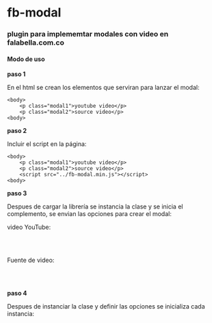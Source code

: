 # fb-modal #

### plugin para implememtar modales con video en falabella.com.co ###
 
#### **Modo de uso** ####

**paso 1**

En el html se crean los elementos que serviran para lanzar el modal:

```
<body>
    <p class="modal1">youtube video</p>   
    <p class="modal2">source video</p>
<body>
```


**paso 2**

Incluir el script en la página:


```
<body>
    <p class="modal1">youtube video</p>   
    <p class="modal2">source video</p>
    <script src="../fb-modal.min.js"></script>
<body>
```


**paso 3**

Despues de cargar la librería se instancia la clase y se inicia el complemento, se envian las opciones para crear el modal:

video YouTube:

<pre>
    <script type="text/javascript">
        const modalVideo1 = new Modal({
            domElement: 'modal1',
            elementType:'youtube',
            source: 'https://www.youtube.com/embed/tgbNymZ7vqY?autoplay=1',
            background: '#aad500',
            opacity: .95,
            width: 600,
            height: 300
        })
    </script>
</pre>


Fuente de video:

<pre>
    <script type="text/javascript">
        const modalVideo2 = new Modal({
            domElement: 'modal2',
            elementType: 'video',
            source: 'https://www.w3schools.com/html/mov_bbb.mp4',
            background: '#e4022d',
            opacity: .70
        })
    </script>
</pre>



**paso 4**

Despues de instanciar la clase y definir las opciones se inicializa cada instancia:

<pre>
    <script type="text/javascript">
        modalVideo1.init()
        modalVideo2.init()
    </script>
</pre>
